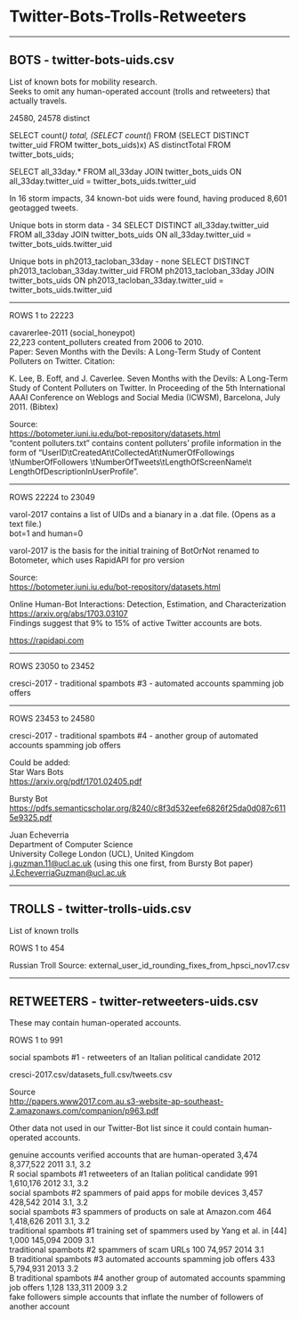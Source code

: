 # Twitter-Bots-Trolls-Retweeters

------------------------------------------------  
BOTS - twitter-bots-uids.csv  
------------------------------------------------  

List of known bots for mobility research.  
Seeks to omit any human-operated account (trolls and retweeters) that actually travels.

24580, 24578 distinct

SELECT count(*) total, (SELECT count(*) FROM (SELECT DISTINCT twitter_uid FROM twitter_bots_uids)x) AS distinctTotal FROM twitter_bots_uids;

SELECT all_33day.* FROM all_33day JOIN twitter_bots_uids ON all_33day.twitter_uid = twitter_bots_uids.twitter_uid

In 16 storm impacts, 34 known-bot uids were found, having produced 8,601 geotagged tweets.

Unique bots in storm data - 34
SELECT DISTINCT all_33day.twitter_uid FROM all_33day JOIN twitter_bots_uids ON all_33day.twitter_uid = twitter_bots_uids.twitter_uid

Unique bots in ph2013_tacloban_33day - none
SELECT DISTINCT ph2013_tacloban_33day.twitter_uid FROM ph2013_tacloban_33day JOIN twitter_bots_uids ON ph2013_tacloban_33day.twitter_uid = twitter_bots_uids.twitter_uid

----------------  
ROWS 1 to 22223  

cavarerlee-2011 (social_honeypot)  
22,223 content_polluters created from 2006 to 2010.  
Paper: Seven Months with the Devils: A Long-Term Study of Content Polluters on Twitter. Citation:  

K. Lee, B. Eoff, and J. Caverlee. Seven Months with the Devils: A
Long-Term Study of Content Polluters on Twitter. In Proceeding of the 5th International AAAI Conference on Weblogs and Social Media (ICWSM), Barcelona, July 2011. (Bibtex)  

Source:  
https://botometer.iuni.iu.edu/bot-repository/datasets.html  
“content polluters.txt” contains content polluters’ profile information in the form of “UserID\tCreatedAt\tCollectedAt\tNumerOfFollowings \tNumberOfFollowers \tNumberOfTweets\tLengthOfScreenName\t LengthOfDescriptionInUserProfile”.  

----------------  
ROWS 22224 to 23049  

varol-2017 contains a list of UIDs and a bianary in a .dat file. (Opens as a text file.)  
bot=1 and human=0  

varol-2017 is the basis for the initial training of 
BotOrNot renamed to Botometer, which uses RapidAPI for pro version  

Source:  
https://botometer.iuni.iu.edu/bot-repository/datasets.html  

Online Human-Bot Interactions: Detection, Estimation, and Characterization  
https://arxiv.org/abs/1703.03107  
Findings suggest that 9% to 15% of active Twitter accounts are bots.  

https://rapidapi.com  


----------------  
ROWS 23050 to 23452  


cresci-2017 - traditional spambots #3 - automated accounts spamming job offers  

----------------  
ROWS 23453 to 24580  

cresci-2017 - traditional spambots #4 - another group of automated accounts spamming job offers  


Could be added:  
Star Wars Bots  
https://arxiv.org/pdf/1701.02405.pdf  

Bursty Bot  
https://pdfs.semanticscholar.org/8240/c8f3d532eefe6826f25da0d087c6115e9325.pdf  

Juan Echeverria  
Department of Computer Science  
University College London (UCL), United Kingdom  
j.guzman.11@ucl.ac.uk (using this one first, from Bursty Bot paper)  
J.EcheverriaGuzman@ucl.ac.uk  


------------------------------------------------
TROLLS - twitter-trolls-uids.csv
------------------------------------------------

List of known trolls

ROWS 1 to 454

Russian Troll Source:
external_user_id_rounding_fixes_from_hpsci_nov17.csv


------------------------------------------------
RETWEETERS - twitter-retweeters-uids.csv
------------------------------------------------

These may contain human-operated accounts.  

ROWS 1 to 991  

social spambots #1 - retweeters of an Italian political candidate 2012  


cresci-2017.csv/datasets_full.csv/tweets.csv  

Source  
http://papers.www2017.com.au.s3-website-ap-southeast-2.amazonaws.com/companion/p963.pdf  

Other data not used in our Twitter-Bot list since it could contain human-operated accounts.  

  genuine accounts 			verified accounts that are human-operated 3,474 8,377,522 2011 3.1, 3.2  
R social spambots #1 		retweeters of an Italian political candidate 991 1,610,176 2012 3.1, 3.2  
  social spambots #2 		spammers of paid apps for mobile devices 3,457 428,542 2014 3.1, 3.2  
  social spambots #3 		spammers of products on sale at Amazon.com 464 1,418,626 2011 3.1, 3.2  
  traditional spambots #1 	training set of spammers used by Yang et al. in [44] 1,000 145,094 2009 3.1  
  traditional spambots #2 	spammers of scam URLs 100 74,957 2014 3.1  
B traditional spambots #3 	automated accounts spamming job offers 433 5,794,931 2013 3.2  
B traditional spambots #4 	another group of automated accounts spamming job offers 1,128 133,311 2009 3.2  
  fake followers 			simple accounts that inflate the number of followers of another account  


